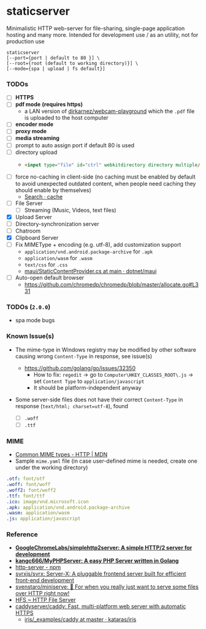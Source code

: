 staticserver
======================
Minimalistic HTTP web-server for file-sharing, single-page application hosting and many more. Intended for development use / as an utility, not for production use

```
staticserver 
[--port={port | default to 80 }] \
[--root={root (default to working directory)}] \
[--mode={spa | upload | fs default}]
```

### TODOs
- [ ] **HTTPS**
- [ ] **pdf mode** **(requires https)**
  - a LAN version of [dirkarnez/webcam-playground](https://github.com/dirkarnez/webcam-playground) which the `.pdf` file is uploaded to the host computer
- [ ] **encoder mode**
- [ ] **proxy mode**
- [ ] **media streaming**
- [ ] prompt to auto assign port if default 80 is used
- [ ] directory upload
  - ```html
    <input type="file" id="ctrl" webkitdirectory directory multiple/>
    ``` 
- [ ] force no-caching in client-side (no caching must be enabled by default to avoid unexpected outdated content, when people need caching they should enable by themselves)
  - [Search · cache](https://github.com/caddyserver/caddy/search?q=cache)
- [ ] File Server
  - [ ] Streaming (Music, Videos, text files)
- [x] Upload Server
- [ ] Directory-synchronization server
- [ ] Chatroom
- [x] Clipboard Server
- [ ] Fix MIMEType + encoding (e.g. utf-8), add customization support
  - `application/vnd.android.package-archive` for `.apk`
  - `application/wasm` for `.wasm`
  - `text/css` for `.css`
  - [maui/StaticContentProvider.cs at main · dotnet/maui](https://github.com/dotnet/maui/blob/main/src/BlazorWebView/src/Maui/Windows/StaticContentProvider.cs)
- [ ] Auto-open default browser
  - https://github.com/chromedp/chromedp/blob/master/allocate.go#L331

### TODOs (`2.0.0`)
- spa mode bugs

### Known Issue(s)
- The mime-type in Windows registry may be modified by other software causing wrong `Content-Type` in response, see issue(s)
  - https://github.com/golang/go/issues/32350
    - How to fix: `regedit` -> go to `Computer\HKEY_CLASSES_ROOT\.js` -> set `Content Type` to `application/javascript`
    - It should be platform-independent anyway
    
- Some server-side files does not have their correct `Content-Type` in response (`text/html; charset=utf-8`), found
  - [ ] `.woff`
  - [ ] `.ttf`

### MIME
- [Common MIME types - HTTP | MDN](https://developer.mozilla.org/en-US/docs/Web/HTTP/Basics_of_HTTP/MIME_types/Common_types)
- Sample `mime.yaml` file (in case user-defined mime is needed, create one under the working directory)
```yaml
.otf: font/otf
.woff: font/woff
.woff2: font/woff2
.ttf: font/ttf
.ico: image/vnd.microsoft.icon
.apk: application/vnd.android.package-archive
.wasm: application/wasm
.js: application/javascript
```

### Reference
- [**GoogleChromeLabs/simplehttp2server: A simple HTTP/2 server for development**](https://github.com/GoogleChromeLabs/simplehttp2server)
- [**kangc666/MyPHPServer: A easy PHP Server written in Golang**](https://github.com/kangc666/MyPHPServer)
- [http-server - npm](https://www.npmjs.com/package/http-server)
- [svrxjs/svrx: Server-X: A pluggable frontend server built for efficient front-end development](https://github.com/svrxjs/svrx)
- [svenstaro/miniserve: 🌟 For when you really just want to serve some files over HTTP right now!](https://github.com/svenstaro/miniserve)
- [HFS ~ HTTP File Server](https://www.rejetto.com/hfs/)
- [caddyserver/caddy: Fast, multi-platform web server with automatic HTTPS](https://github.com/caddyserver/caddy)
  - [iris/_examples/caddy at master · kataras/iris](https://github.com/kataras/iris/tree/master/_examples/caddy)
